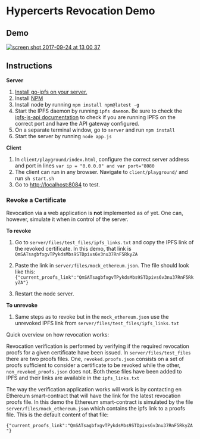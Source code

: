 # Hypercerts Revocation Demo

## Demo
[![screen shot 2017-09-24 at 13 00 37](https://user-images.githubusercontent.com/10178757/30782356-aaf396f4-a128-11e7-9047-12b381a9d18a.jpg)](https://youtu.be/W9C-g_a22wM)

## Instructions
**Server**

1. [Install go-ipfs on your server.](https://ipfs.io/docs/install/)
2. Install [NPM](https://www.npmjs.com/get-npm)
3. Install node by running `npm install npm@latest -g`
4. Start the IPFS daemon by running `ipfs daemon`. Be sure to check the [ipfs-js-api documentation](https://github.com/ipfs/js-ipfs-api) to check if you are running IPFS on the correct port and have the API gateway configured.
3. On a separate terminal window, go to `server` and run `npm install`
4. Start the server by running `node app.js`

**Client**
1. In `client/playground/index.html`, configure the correct server address and port in lines `var ip = "0.0.0.0" and var port="8080`
1. The client can run in any browser. Navigate to `client/playground/` and run `sh start.sh`
2. Go to [http://localhost:8084](http://localhost:8084) to test.
### Revoke a Certificate
Revocation via a web application is **not** implemented as of yet. One can, however, simulate it when in control of the server.

**To revoke**
1. Go to `server/files/test_files/ipfs_links.txt` and copy the IPFS link of the revoked certificate. In this demo, that link is `QmSATsagbfxgvTPykdsMbs9STDpivs6v3nu37RnF5RkyZA`
2. Paste the link in `server/files/mock_ethereum.json`. The file should look like this: 
`{"current_proofs_link":"QmSATsagbfxgvTPykdsMbs9STDpivs6v3nu37RnF5RkyZA"}`

3. Restart the node server.

**To unrevoke**
1. Same steps as to revoke but in the `mock_ethereum.json` use the unrevoked IPFS link from `server/files/test_files/ipfs_links.txt`

Quick overview on how revocation works:

Revocation verification is performed by verifying if the required revocation proofs for a given certificate have been issued.
In `server/files/test_files` there are two proofs files. One, `revoked.proofs.json` consists on a set of proofs sufficient to consider a certificate to be revoked while the other, `non_revoked_proofs.json` does not. Both these files have been added to IPFS and their links are available in the `ipfs_links.txt`

The way the verification application works will work is by contacting en Ethereum smart-contract that will have the link for the latest revocation proofs file. In this demo the Ethereum smart-contract is simulated by the file `server/files/mock_ethereum.json` which contains the ipfs link to a proofs file. This is the default content of that file:

`{"current_proofs_link":"QmSATsagbfxgvTPykdsMbs9STDpivs6v3nu37RnF5RkyZA"}`

